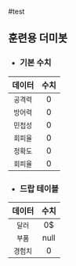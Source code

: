 #test

## 훈련용 더미봇
* ### 기본 수치
| 데이터 | 수치 |
| :---: | :---: |
| `공격력` | 0 |
| `방어력` | 0 |
| `민첩성` | 0 |
| `회피율` | 0 |
| `정확도` | 0 |
| `회피율` | 0 |
* ### 드랍 테이블
| 데이터 | 수치 |
| :---: | :---: |
| `달러` | 0$ |
| `부품` | null |
| `경험치` | 0 |
